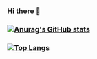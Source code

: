 ### Hi there 👋

### [![Anurag's GitHub stats](https://github-readme-stats.vercel.app/api?username=TuongLL&show_icons=true&theme=moltack)](https://github.com/TuongLL)
### [![Top Langs](https://github-readme-stats.vercel.app/api/top-langs/?username=TuongLL&layout=compact)](https://github.com/TuongLL)

